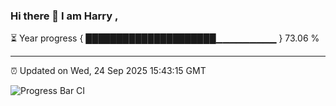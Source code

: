 ### Hi there 👋 I am Harry , 

⏳ Year progress { █████████████████████▁▁▁▁▁▁▁▁▁ } 73.06 %

---

⏰ Updated on Wed, 24 Sep 2025 15:43:15 GMT

![Progress Bar CI](https://github.com/duykhang68/duykhang68/workflows/Progress%20Bar%20CI/badge.svg)
